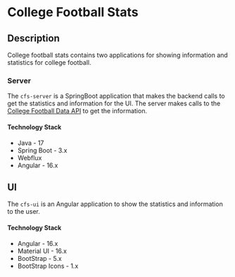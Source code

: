 # College Football Stats

## Description
College football stats contains two applications for showing information and statistics for college football.

### Server
The `cfs-server` is a SpringBoot application that makes the backend calls to get the statistics and information for the UI.  The server
makes calls to the [College Football Data API](https://api.collegefootballdata.com/api/docs/?url=/api-docs.json#/)
to get the information.

#### Technology Stack

- Java - 17
- Spring Boot - 3.x
- Webflux
- Angular - 16.x

## UI
The `cfs-ui` is an Angular application to show the statistics and information to the user.

#### Technology Stack

- Angular - 16.x
- Material UI - 16.x
- BootStrap - 5.x
- BootStrap Icons - 1.x
